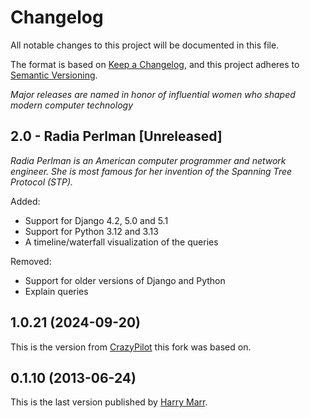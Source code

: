 # Changelog

All notable changes to this project will be documented in this file.

The format is based on [Keep a Changelog](https://keepachangelog.com/en/1.0.0/),
and this project adheres to [Semantic Versioning](https://semver.org/spec/v2.0.0.html>).

*Major releases are named in honor of influential women who shaped modern computer technology*

## 2.0 - Radia Perlman [Unreleased]

*Radia Perlman is an American computer programmer and network engineer.
She is most famous for her invention of the Spanning Tree Protocol (STP).*

Added:
- Support for Django 4.2, 5.0 and 5.1
- Support for Python 3.12 and 3.13
- A timeline/waterfall visualization of the queries

Removed:
- Support for older versions of Django and Python
- Explain queries

## 1.0.21 (2024-09-20)

This is the version from [CrazyPilot](https://github.com/CrazyPilot) this fork was based on.

## 0.1.10 (2013-06-24)

This is the last version published by [Harry Marr](http://github.com/hmarr).
